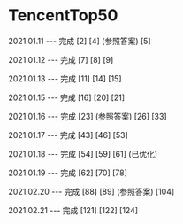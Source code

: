 # TencentTop50

2021.01.11 --- 完成 [2]  [4] (参照答案) [5]   

2021.01.12 --- 完成 [7]  [8]  [9] 

2021.01.13 --- 完成 [11]  [14]  [15] 

2021.01.15 --- 完成 [16]  [20]  [21] 

2021.01.16 --- 完成 [23] (参照答案)  [26]  [33] 

2021.01.17 --- 完成 [43]  [46]  [53] 

2021.01.18 --- 完成 [54]  [59]  [61] (已优化)

2021.01.19 --- 完成 [62]  [70]  [78]

2021.02.20 --- 完成 [88]  [89] (参照答案)  [104]

2021.02.21 --- 完成 [121]  [122]  [124]
